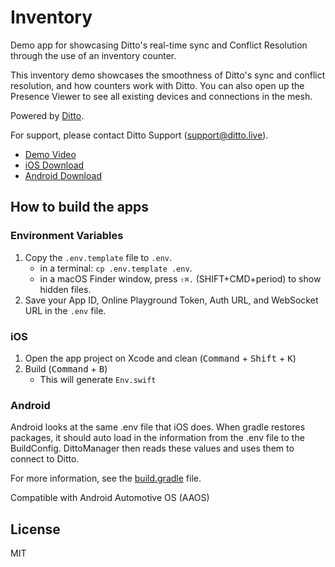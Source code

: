 # Inventory

Demo app for showcasing Ditto's real-time sync and Conflict Resolution through the use of an inventory counter.

This inventory demo showcases the smoothness of Ditto's sync and conflict resolution, and how counters work with Ditto. You can also open up the Presence Viewer to see all existing devices and connections in the mesh.

Powered by [Ditto](https://www.ditto.live/).

For support, please contact Ditto Support (<support@ditto.live>).

- [Demo Video](https://www.youtube.com/watch?v=1P2bKEJjdec)
- [iOS Download](https://apps.apple.com/us/app/ditto-inventory/id1449905935)
- [Android Download](https://play.google.com/store/apps/details?id=live.ditto.inventory)


## How to build the apps

### Environment Variables
1. Copy the `.env.template` file to `.env`.
   - in a terminal: `cp .env.template .env`.
   - in a macOS Finder window, press `⇧⌘.` (SHIFT+CMD+period) to show hidden files.
1. Save your App ID, Online Playground Token, Auth URL, and WebSocket URL in the `.env` file.
### iOS

1. Open the app project on Xcode and clean (<kbd>Command</kbd> + <kbd>Shift</kbd> + <kbd>K</kbd>)
2. Build (<kbd>Command</kbd> + <kbd>B</kbd>)
    - This will generate `Env.swift`

### Android

Android looks at the same .env file that iOS does.  When gradle restores packages, it should auto load in the information from the .env file to the BuildConfig.  DittoManager then reads these values and uses them to connect to Ditto.  

For more information, see the [build.gradle](Android/app/build.gradle#L20) file.

Compatible with Android Automotive OS (AAOS)

## License

MIT
